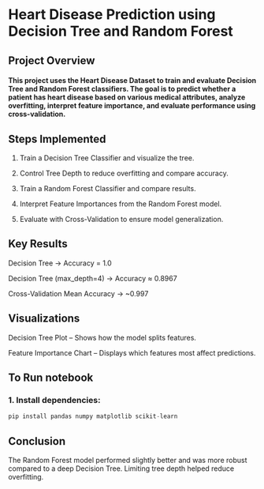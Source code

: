# Heart Disease Prediction using Decision Tree and Random Forest
## Project Overview
#### This project uses the Heart Disease Dataset to train and evaluate Decision Tree and Random Forest classifiers. The goal is to predict whether a patient has heart disease based on various medical attributes, analyze overfitting, interpret feature importance, and evaluate performance using cross-validation.

## Steps Implemented
1. Train a Decision Tree Classifier and visualize the tree.

2. Control Tree Depth to reduce overfitting and compare accuracy.

3. Train a Random Forest Classifier and compare results.

4. Interpret Feature Importances from the Random Forest model.

5. Evaluate with Cross-Validation to ensure model generalization.

## Key Results
Decision Tree → Accuracy = 1.0

Decision Tree (max_depth=4) → Accuracy ≈ 0.8967 

Cross-Validation Mean Accuracy → ~0.997

## Visualizations
Decision Tree Plot – Shows how the model splits features.

Feature Importance Chart – Displays which features most affect predictions.

## To Run notebook
### 1. Install dependencies:
```python
pip install pandas numpy matplotlib scikit-learn
```

## Conclusion
The Random Forest model performed slightly better and was more robust compared to a deep Decision Tree. Limiting tree depth helped reduce overfitting.
